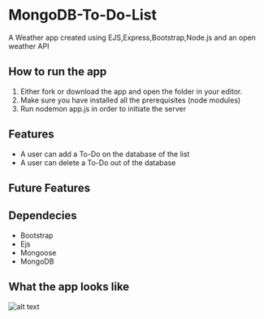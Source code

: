 # MongoDB-To-Do-List
A Weather app created using EJS,Express,Bootstrap,Node.js and an open weather API

## How to run the app
1. Either fork or download the app and open the folder in your editor.
2. Make sure you have installed all the prerequisites (node modules)
3. Run nodemon app.js in order to initiate the server

## Features
- A user can add a To-Do on the database of the list
- A user can delete a To-Do out of the database


## Future Features 



## Dependecies
- Bootstrap
- Ejs
- Mongoose
- MongoDB


## What the app looks like
![alt text]()

